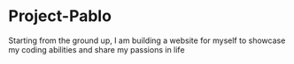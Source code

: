 # Project-Pablo
Starting from the ground up, I am building a website for myself to showcase my coding abilities and share my passions in life
